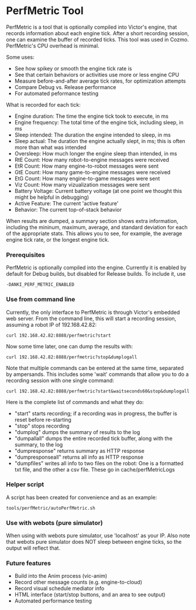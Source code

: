 # PerfMetric Tool

PerfMetric is a tool that is optionally compiled into Victor's engine, that records information about each engine tick.  After a short recording session, one can examine the buffer of recorded ticks.  This tool was used in Cozmo.  PerfMetric's CPU overhead is minimal.

Some uses:
* See how spikey or smooth the engine tick rate is
* See that certain behaviors or activities use more or less engine CPU
* Measure before-and-after average tick rates, for optimization attempts
* Compare Debug vs. Release performance
* For automated peformance testing

What is recorded for each tick:
* Engine duration: The time the engine tick took to execute, in ms
* Engine frequency: The total time of the engine tick, including sleep, in ms
* Sleep intended: The duration the engine intended to sleep, in ms
* Sleep actual: The duration the engine actually slept, in ms; this is often more than what was intended
* Oversleep: How much longer the engine sleep than intended, in ms
* RtE Count: How many robot-to-engine messages were received
* EtR Count: How many engine-to-robot messages were sent
* GtE Count: How many game-to-engine messages were received
* EtG Count: How many engine-to-game messages were sent
* Viz Count: How many vizualization messages were sent
* Battery Voltage: Current battery voltage (at one point we thought this might be helpful in debugging)
* Active Feature: The current 'active feature'
* Behavior: The current top-of-stack behavior

When results are dumped, a summary section shows extra information, including the mininum, maximum, average, and standard deviation for each of the appropriate stats.  This allows you to see, for example, the average engine tick rate, or the longest engine tick.

### Prerequisites
PerfMetric is optionally compiled into the engine.  Currently it is enabled by default for Debug builds, but disabled for Release builds.  To include it, use

```-DANKI_PERF_METRIC_ENABLED```

### Use from command line
Currently, the only interface to PerfMetric is through Victor's embedded web server.  From the command line, this will start a recording session, assuming a robot IP of 192.168.42.82:

```curl 192.168.42.82:8888/perfmetric?start```

Now some time later, one can dump the results with:

```curl 192.168.42.82:8888/perfmetric?stop&dumplogall```

Note that multiple commands can be entered at the same time, separated by ampersands.  This includes some 'wait' commands that allow you to do a recording session with one single command:

```curl 192.168.42.82:8888/perfmetric?start&waitseconds60&stop&dumplogall```

Here is the complete list of commands and what they do:
* "start" starts recording; if a recording was in progress, the buffer is reset before re-starting
* "stop" stops recording
* "dumplog" dumps the summary of results to the log
* "dumpallall" dumps the entire recorded tick buffer, along with the summary, to the log
* "dumpresponse" returns summary as HTTP response
* "dumpresponseall" returns all info as HTTP response
* "dumpfiles" writes all info to two files on the robot:  One is a formatted txt file, and the other a csv file.  These go in cache/perfMetricLogs


### Helper script
A script has been created for convenience and as an example:

```tools/perfMetric/autoPerfMetric.sh```

### Use with webots (pure simulator)
When using with webots pure simulator, use 'localhost' as your IP.  Also note that webots pure simulator does NOT sleep between engine ticks, so the output will reflect that.

### Future features
* Build into the Anim process (vic-anim)
* Record other message counts (e.g. engine-to-cloud)
* Record visual schedule mediator info
* HTML interface (start/stop buttons, and an area to see output)
* Automated performance testing

